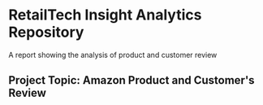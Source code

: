 # RetailTech Insight Analytics Repository

A report showing the analysis of product and customer review

## Project Topic: Amazon Product and Customer's Review
